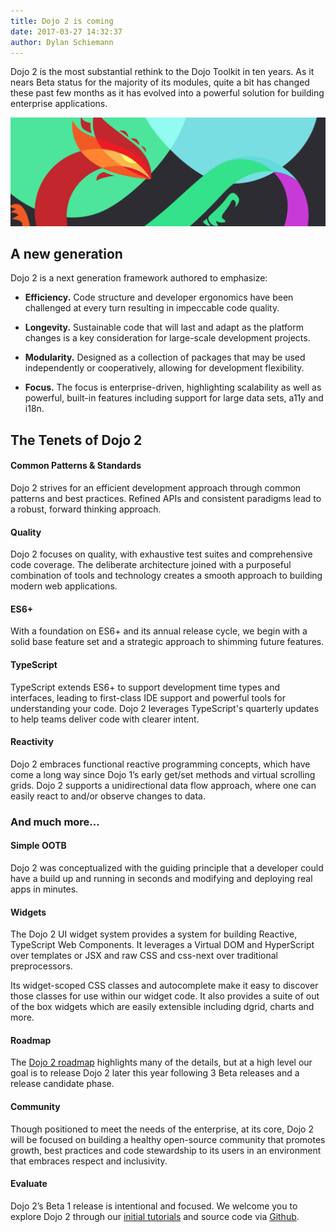 ```yaml
---
title: Dojo 2 is coming
date: 2017-03-27 14:32:37
author: Dylan Schiemann
---
```


Dojo 2 is the most substantial rethink to the Dojo Toolkit in ten years. As it nears Beta status for the majority of its modules, quite a bit has changed these past few months as it has evolved into a powerful solution for building enterprise applications.

![Dojo 2 is coming](/assets/blog/dojo-2-is-coming/featured.png)

## A new generation

Dojo 2 is a next generation framework authored to emphasize:

* **Efficiency.**  Code structure and developer ergonomics have been challenged at every turn resulting in impeccable code quality.

* **Longevity.**  Sustainable code that will last and adapt as the platform changes is a key consideration for large-scale development projects.

* **Modularity.**  Designed as a collection of packages that may be used independently or cooperatively, allowing for development flexibility.

* **Focus.** The focus is enterprise-driven, highlighting scalability as well as powerful, built-in features including support for large data sets, a11y and i18n.

<!-- more -->


## The Tenets of Dojo 2

#### Common Patterns & Standards
Dojo 2 strives for an efficient development approach through common patterns and best practices. Refined APIs and consistent paradigms lead to a robust, forward thinking approach.

#### Quality

Dojo 2 focuses on quality, with exhaustive test suites and comprehensive code coverage.  The deliberate architecture joined with a purposeful combination of tools and technology creates a smooth approach to building modern web applications.

#### ES6+

With a foundation on ES6+ and its annual release cycle, we begin with a solid base feature set and a strategic approach to shimming future features. 

#### TypeScript

TypeScript extends ES6+ to support development time types and interfaces, leading to first-class IDE support and powerful tools for understanding your code. Dojo 2 leverages TypeScript's quarterly updates to help teams deliver code with clearer intent.

#### Reactivity

Dojo 2 embraces functional reactive programming concepts, which have come a long way since Dojo 1’s early get/set methods and virtual scrolling grids. Dojo 2 supports a unidirectional data flow approach, where one can easily react to and/or observe changes to data.

### And much more...

#### Simple OOTB

Dojo 2 was conceptualized with the guiding principle that a developer could have a build up and running in seconds and modifying and deploying real apps in minutes. 

#### Widgets

The Dojo 2 UI widget system provides a system for building Reactive, TypeScript Web Components. It leverages a Virtual DOM and HyperScript over templates or JSX and raw CSS and css-next over traditional preprocessors.

Its widget-scoped CSS classes and autocomplete make it easy to discover those classes for use within our widget code. It also provides a suite of out of the box widgets which are easily extensible including dgrid, charts and more.

#### Roadmap

The [Dojo 2 roadmap](https://github.com/dojo/meta/wiki/Roadmap) highlights many of the details, but at a high level our goal is to release Dojo 2 later this year following 3 Beta releases and a release candidate phase.

#### Community

Though positioned to meet the needs of the enterprise, at its core, Dojo 2 will be focused on building a healthy open-source community that promotes growth, best practices and code stewardship to its users in an environment that embraces respect and inclusivity.

#### Evaluate

Dojo 2’s Beta 1 release is intentional and focused.  We welcome you to explore Dojo 2 through our [initial tutorials](/tutorials) and source code via [Github](https://github.com/dojo/meta).
